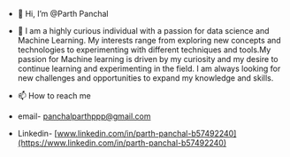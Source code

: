 - 👋 Hi, I’m @Parth Panchal
- 👀 I am a highly curious individual with a passion for data science and Machine Learning. My interests range from exploring new concepts and technologies to experimenting with different techniques and tools.My passion for Machine learning is driven by my curiosity and my desire to continue learning and experimenting in the field. I am always looking for new challenges and opportunities to expand my knowledge and skills.

- 📫 How to reach me 
- email- panchalparthppp@gmail.com
- Linkedin- [www.linkedin.com/in/parth-panchal-b57492240](https://www.linkedin.com/in/parth-panchal-b57492240)

<!---
Parth189p/Parth189p is a ✨ special ✨ repository because its `README.md` (this file) appears on your GitHub profile.
You can click the Preview link to take a look at your changes.
--->
